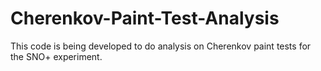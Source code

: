 Cherenkov-Paint-Test-Analysis
=============================
This code is being developed to do analysis on Cherenkov paint tests for the SNO+ experiment. 

